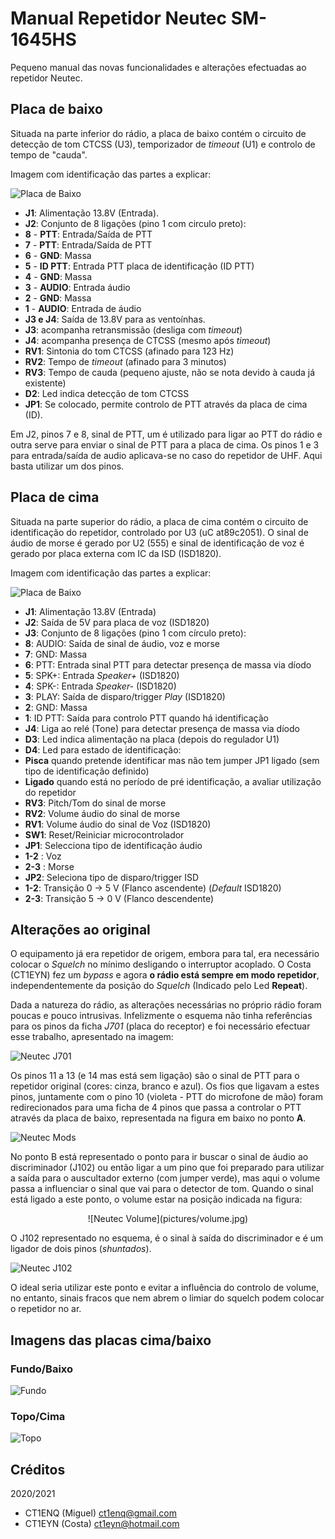 # Manual Repetidor Neutec SM-1645HS

Pequeno manual das novas funcionalidades e alterações efectuadas ao repetidor
Neutec.

## Placa de baixo

Situada na parte inferior do rádio, a placa de baixo contém o circuito de 
detecção de tom CTCSS (U3), temporizador de *timeout* (U1) e controlo de tempo
de "cauda".

Imagem com identificação das partes a explicar:

![Placa de Baixo](pictures/bottom_silk_all.png)

- **J1**: Alimentação 13.8V (Entrada).
- **J2**: Conjunto de 8 ligações (pino 1 com circulo preto):
 - **8** - **PTT**: Entrada/Saída de PTT
 - **7** - **PTT**: Entrada/Saída de PTT
 - **6** - **GND**: Massa
 - **5** - **ID PTT**: Entrada PTT placa de identificação (ID PTT)
 - **4** - **GND**: Massa
 - **3** - **AUDIO**: Entrada áudio
 - **2** - **GND**: Massa
 - **1** - **AUDIO**: Entrada de áudio
- **J3 e J4**: Saída de 13.8V para as ventoínhas.
 - **J3**: acompanha retransmissão (desliga com *timeout*)
 - **J4**: acompanha presença de CTCSS (mesmo após *timeout*)
- **RV1**: Sintonia do tom CTCSS (afinado para 123 Hz)
- **RV2**: Tempo de *timeout* (afinado para 3 minutos)
- **RV3**: Tempo de cauda (pequeno ajuste, não se nota devido à cauda já 
existente)
- **D2**: Led indica detecção de tom CTCSS
- **JP1**: Se colocado, permite controlo de PTT através da placa de cima (ID).

Em J2, pinos 7 e 8, sinal de PTT, um é utilizado para ligar ao PTT do rádio
e outra serve para enviar o sinal de PTT para a placa de cima. Os pinos 1 e 3
para entrada/saída de audio aplicava-se no caso do repetidor de UHF. Aqui basta
utilizar um dos pinos.


## Placa de cima

Situada na parte superior do rádio, a placa de cima contém o circuito de 
identificação do repetidor, controlado por U3 (uC at89c2051). O sinal de áudio
de morse é gerado por U2 (555) e sinal de identificação de voz é gerado por
placa externa com IC da ISD (ISD1820).

Imagem com identificação das partes a explicar:

![Placa de Baixo](pictures/top_silk_all.png)

- **J1**: Alimentação 13.8V (Entrada)
- **J2**: Saída de 5V para placa de voz (ISD1820)
- **J3**: Conjunto de 8 ligações (pino 1 com círculo preto):
 - **8**: AUDIO: Saída de sinal de áudio, voz e morse
 - **7**: GND: Massa
 - **6**: PTT: Entrada sinal PTT para detectar presença de massa via díodo
 - **5**: SPK+: Entrada *Speaker+* (ISD1820)
 - **4**: SPK-: Entrada *Speaker-* (ISD1820)
 - **3**: PLAY: Saída de disparo/trigger *Play* (ISD1820)
 - **2**: GND: Massa
 - **1**: ID PTT: Saída para controlo PTT quando há identificação
- **J4**: Liga ao relé (Tone) para detectar presença de massa via díodo
- **D3**: Led indica alimentação na placa (depois do regulador U1)
- **D4**: Led para estado de identificação:
 - **Pisca** quando pretende identificar mas não tem jumper JP1 ligado (sem
 tipo de identificação definido)
 - **Ligado** quando está no período de pré identificação, a avaliar utilização
 do repetidor
- **RV3**: Pitch/Tom do sinal de morse
- **RV2**: Volume áudio do sinal de morse
- **RV1**: Volume áudio do sinal de Voz (ISD1820)
- **SW1**: Reset/Reiniciar microcontrolador
- **JP1**: Selecciona tipo de identificação áudio
 - **1-2** : Voz
 - **2-3** : Morse
- **JP2**: Seleciona tipo de disparo/trigger ISD
 - **1-2**: Transição 0 -> 5 V (Flanco ascendente) (*Default* ISD1820)
 - **2-3**: Transição 5 -> 0 V (Flanco descendente)

## Alterações ao original

O equipamento já era repetidor de origem, embora para tal, era necessário
colocar o *Squelch* no mínimo desligando o interruptor acoplado. O Costa (CT1EYN)
fez um *bypass* e agora **o rádio está sempre em modo repetidor**, 
independentemente da posição do *Squelch* (Indicado pelo Led **Repeat**).

Dada a natureza do rádio, as alterações necessárias no próprio rádio foram
poucas e pouco intrusivas. Infelizmente o esquema não tinha referências para os
pinos da ficha *J701* (placa do receptor) e foi necessário efectuar esse 
trabalho, apresentado na imagem:

![Neutec J701](pictures/s3.png)

Os pinos 11 a 13 (e 14 mas está sem ligação) são o sinal de PTT para o repetidor
original (cores: cinza, branco e azul). Os fios que ligavam a estes pinos, 
juntamente com o pino 10 (violeta - PTT do microfone de mão) foram
redirecionados para uma ficha de 4 pinos que passa a controlar o PTT através da
placa de baixo, representada na figura em baixo no ponto **A**.

![Neutec Mods](pictures/neutec_mods.jpg)

No ponto B está representado o ponto para ir buscar o sinal de áudio ao 
discriminador (J102) ou então ligar a um pino que foi preparado para utilizar a
saída para o auscultador externo (com jumper verde), mas aqui o volume passa a
influenciar o sinal que vai para o detector de tom. Quando o sinal está ligado
a este ponto, o volume estar na posição indicada na figura:

<center>![Neutec Volume](pictures/volume.jpg)</center>

O J102 representado no esquema, é o sinal à saída do discriminador e é um
ligador de dois pinos (*shuntados*).

![Neutec J102](pictures/s4.png)

O ideal seria utilizar este ponto e evitar a influência do controlo de volume,
no entanto, sinais fracos que nem abrem o limiar do squelch podem colocar o 
repetidor no ar.

## Imagens das placas cima/baixo

### Fundo/Baixo

![Fundo](pictures/bottom_real.jpg)

### Topo/Cima

![Topo](pictures/top_real.jpg)

## Créditos

2020/2021

- CT1ENQ (Miguel) ct1enq@gmail.com
- CT1EYN (Costa) ct1eyn@hotmail.com